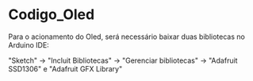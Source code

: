 # Codigo_Oled

Para o acionamento do Oled, será necessário baixar duas bibliotecas no Arduino IDE:

"Sketch" -> "Incluit Bibliotecas" -> "Gerenciar bibliotecas" -> "Adafruit SSD1306" e "Adafruit GFX Library"
